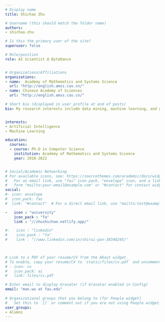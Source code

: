 ```yaml
---
# Display name
title: Shichao Zhu

# Username (this should match the folder name)
authors:
- shichao-zhu

# Is this the primary user of the site?
superuser: false

# Role/position
role: AI Scientist @ ByteDance


# Organizations/Affiliations
organizations:
- name:  Academy of Mathematics and Systems Science
  url: "http://english.amss.cas.cn/"
- name: Chinese Academy of Sciences
  url: "http://english.amss.cas.cn/"

# Short bio (displayed in user profile at end of posts)
bio: My research interests include data mining, machine learning, and graph  analysis.


interests:
- Artificial Intelligence
- Machine Learning

education:
  courses:
  - course: Ph.D in Computer Science
    institution: Academy of Mathematics and Systems Science
    year: 2018-2022


# Social/Academic Networking
# For available icons, see: https://sourcethemes.com/academic/docs/widgets/#icons
#   For an email link, use "fas" icon pack, "envelope" icon, and a link in the
#   form "mailto:your-email@example.com" or "#contact" for contact widget.
social:
#- icon: envelope
#  icon_pack: fas
#  link: "#contact"  # For a direct email link, use "mailto:test@example.org".

-   icon : "university"
    icon_pack : "fa"
    link : "//zhushichao.netlify.app/"

#-   icon : "linkedin"
#    icon_pack : "fa"
#    link : "//www.linkedin.com/in/shirui-pan-38348245/"
    


# Link to a PDF of your resume/CV from the About widget.
# To enable, copy your resume/CV to `static/files/cv.pdf` and uncomment the lines below.  
# - icon: cv
#   icon_pack: ai
#   link: files/cv.pdf

# Enter email to display Gravatar (if Gravatar enabled in Config)
email: "man.wu at fau.edu"
  
# Organizational groups that you belong to (for People widget)
#   Set this to `[]` or comment out if you are not using People widget.  
user_groups:
- Alumni
---
```

